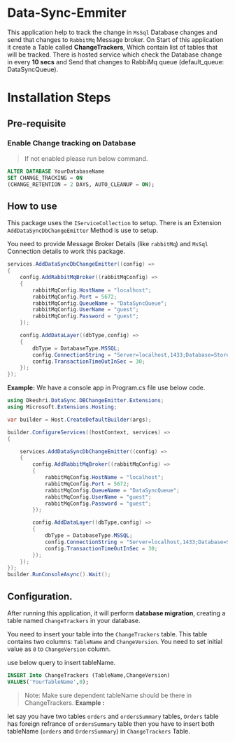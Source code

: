 # Data-Sync-Emmiter

This application help to track the change in `MsSql` Database changes and send that changes to `RabbitMq` Message broker. On Start of this application it create a Table called **ChangeTrackers**, Which contain list of tables that will be tracked. There is hosted service which check the Database change in every **10 secs** and Send that changes to RabbiMq queue (default_queue: DataSyncQueue).

# Installation Steps

## Pre-requisite

### Enable Change tracking on Database

> If not enabled please run below command.

```sql
ALTER DATABASE YourDatabaseName
SET CHANGE_TRACKING = ON 
(CHANGE_RETENTION = 2 DAYS, AUTO_CLEANUP = ON);
```

## How to use

This package uses the `IServiceCollection` to setup. There is an Extension `AddDataSyncDbChangeEmitter` Method is use to setup. 

You need to provide Message Broker Details (like `rabbitMq`) and `MsSql` Connection details to work this package.

```csharp
services.AddDataSyncDbChangeEmitter((config) =>
{
    config.AddRabbitMqBroker((rabbitMqConfig) =>
    {
        rabbitMqConfig.HostName = "localhost";
        rabbitMqConfig.Port = 5672;
        rabbitMqConfig.QueueName = "DataSyncQueue";
        rabbitMqConfig.UserName = "guest";
        rabbitMqConfig.Password = "guest";
    });

    config.AddDataLayer((dbType,config) =>
    {
        dbType = DatabaseType.MSSQL;
        config.ConnectionString = "Server=localhost,1433;Database=Store;User Id=sa;Password=MsSqlServer@2023;Encrypt=False";
        config.TransactionTimeOutInSec = 30;
    });
});
```
**Example:** We have a console app in Program.cs file use below code.

```csharp
using Dkeshri.DataSync.DBChangeEmitter.Extensions;
using Microsoft.Extensions.Hosting;

var builder = Host.CreateDefaultBuilder(args);

builder.ConfigureServices((hostContext, services) =>
{

    services.AddDataSyncDbChangeEmitter((config) =>
    {
        config.AddRabbitMqBroker((rabbitMqConfig) =>
        {
            rabbitMqConfig.HostName = "localhost";
            rabbitMqConfig.Port = 5672;
            rabbitMqConfig.QueueName = "DataSyncQueue";
            rabbitMqConfig.UserName = "guest";
            rabbitMqConfig.Password = "guest";
        });

        config.AddDataLayer((dbType,config) =>
        {
            dbType = DatabaseType.MSSQL;
            config.ConnectionString = "Server=localhost,1433;Database=Store;User Id=sa;Password=MsSqlServer@2023;Encrypt=False";
            config.TransactionTimeOutInSec = 30;
        });
    });
});
builder.RunConsoleAsync().Wait();
```

## Configuration.

After running this application, it will perform **database migration**, creating a table named `ChangeTrackers` in your database.

You need to insert your table into the `ChangeTrackers` table. This table contains two columns: `TableName` and `ChangeVersion`. You need to set initial value as `0` to `ChangeVersion` column.

use below query to insert tableName.

```sql
INSERT Into ChangeTrackers (TableName,ChangeVersion)
VALUES('YourTableName',0);
```

> Note: Make sure dependent tableName should be there in ChangeTrackers.
**Example :**

let say you have two tables `orders` and `ordersSummary` tables, `Orders` table has foreign refrance of `ordersSummary` table then you have to insert both tableName (`orders` and `OrdersSummary`) in `ChangeTrackers` Table.